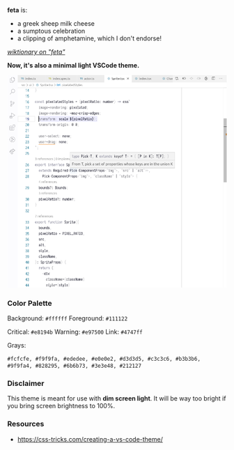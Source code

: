 **feta** is:

- a greek sheep milk cheese
- a sumptous celebration
- a clipping of amphetamine, which I don't endorse!

[_wiktionary on "feta"_](https://en.wiktionary.org/wiki/feta#Polish)

**Now, it's also a minimal light VSCode theme.**

![](/screenshots/light.png)

### Color Palette

Background: `#ffffff`
Foreground: `#111122`

Critical: `#e8194b`
Warning: `#e97500`
Link: `#4747ff`

Grays:

```
#fcfcfe, #f9f9fa, #ededee, #e0e0e2, #d3d3d5, #c3c3c6, #b3b3b6, #9f9fa4, #828295, #6b6b73, #3e3e48, #212127
```

### Disclaimer

This theme is meant for use with **dim screen light**.
It will be way too bright if you bring screen brightness to 100%.

### Resources

- https://css-tricks.com/creating-a-vs-code-theme/
